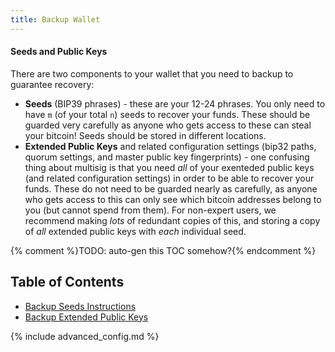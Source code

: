 ```yaml
---
title: Backup Wallet
---
```


#### Seeds and Public Keys
There are two components to your wallet that you need to backup to guarantee recovery:
* **Seeds** (BIP39 phrases) - these are your 12-24 phrases. You only need to have `m` (of your total `n`) seeds to recover your funds. These should be guarded very carefully as anyone who gets access to these can steal your bitcoin! Seeds should be stored in different locations.
* **Extended Public Keys** and related configuration settings (bip32 paths, quorum settings, and master public key fingerprints) - one confusing thing about multisig is that you need *all* of your exenteded public keys (and related configuration settings) in order to be able to recover your funds. These do not need to be guarded nearly as carefully, as anyone who gets access to this can only see which bitcoin addresses belong to you (but cannot spend from them). For non-expert users, we recommend making *lots* of redundant copies of this, and storing a copy of *all* extended public keys with *each* individual seed.

{% comment %}TODO: auto-gen this TOC somehow?{% endcomment %}
## Table of Contents
* [Backup Seeds Instructions](/backup-wallet/seeds)
* [Backup Extended Public Keys](/backup-wallet/public-keys)

{% include advanced_config.md %}

